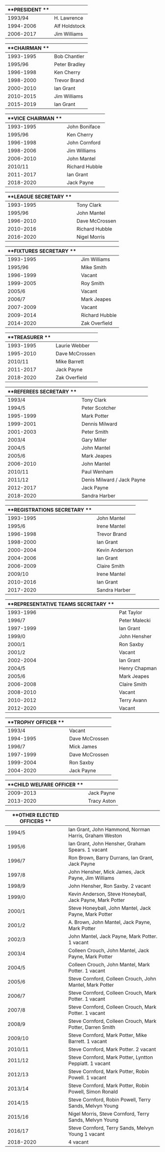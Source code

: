| **PRESIDENT **                  ||
|---------------------------------|--|
| 1993/94                         | H\. Lawrence                                               |
| 1994\-2006                      | Alf Holdstock                                              |
| 2006\-2017                      | Jim Williams                                               |


| **CHAIRMAN **                  ||
|---------------------------------|--|
| 1993\-1995                      | Bob Chantler                                               |
| 1995/96                         | Peter Bradley                                              |
| 1996\-1998                      | Ken Cherry                                                 |
| 1998\-2000                      | Trevor Brand                                               |
| 2000\-2010                      | Ian Grant                                                  |
| 2010\-2015                      | Jim Williams                                               |
| 2015\-2019                      | Ian Grant                                                  |


| **VICE CHAIRMAN **                  ||
|---------------------------------|--|
| 1993\-1995                      | John Boniface                                              |
| 1995/96                         | Ken Cherry                                                 |
| 1996\-1998                      | John Cornford                                              |
| 1998\-2006                      | Jim Williams                                               |
| 2006\-2010                      | John Mantel                                                |
| 2010/11                         | Richard Hubble                                             |
| 2011\-2017                      | Ian Grant                                                  |
| 2018\-2020                      | Jack Payne                                                 |


| **LEAGUE SECRETARY **                  ||
|---------------------------------|--|
| 1993\-1995                      | Tony Clark                                                 |
| 1995/96                         | John Mantel                                                |
| 1996\-2010                      | Dave McCrossen                                             |
| 2010\-2016                      | Richard Hubble                                             |
| 2016\-2020                      | Nigel Morris                                               |


| **FIXTURES SECRETARY **                  ||
|---------------------------------|--|
| 1993\-1995                      | Jim Williams                                               |
| 1995/96                         | Mike Smith                                                 |
| 1996\-1999                      | Vacant                                                     |
| 1999\-2005                      | Roy Smith                                                  |
| 2005/6                          | Vacant                                                     |
| 2006/7                          | Mark Jeapes                                                |
| 2007\-2009                      | Vacant                                                     |
| 2009\-2014                      | Richard Hubble                                             |
| 2014\-2020                      | Zak Overfield                                              |


| **TREASURER **                  ||
|---------------------------------|--|
| 1993\-1995                      | Laurie Webber                                              |
| 1995\-2010                      | Dave McCrossen                                             |
| 2010/11                         | Mike Barrett                                               |
| 2011\-2017                      | Jack Payne                                                 |
| 2018\-2020                      | Zak Overfield                                              |


| **REFEREES SECRETARY **                  ||
|---------------------------------|--|
| 1993/4                          | Tony Clark                                                 |
| 1994/5                          | Peter Scotcher                                             |
| 1995\-1999                      | Mark Potter                                                |
| 1999\-2001                      | Dennis Milward                                             |
| 2001\-2003                      | Peter Smith                                                |
| 2003/4                          | Gary Miller                                                |
| 2004/5                          | John Mantel                                                |
| 2005/6                          | Mark Jeapes                                                |
| 2006\-2010                      | John Mantel                                                |
| 2010/11                         | Paul Wenham                                                |
| 2011/12                         | Denis Milward / Jack Payne                                 |
| 2012\-2017                      | Jack Payne                                                 |
| 2018\-2020                      | Sandra Harber                                              |


| **REGISTRATIONS SECRETARY **                  ||
|---------------------------------|--|
| 1993\-1995                      | John Mantel                                                |
| 1995/6                          | Irene Mantel                                               |
| 1996\-1998                      | Trevor Brand                                               |
| 1998\-2000                      | Ian Grant                                                  |
| 2000\-2004                      | Kevin Anderson                                             |
| 2004\-2006                      | Ian Grant                                                  |
| 2006\-2009                      | Claire Smith                                               |
| 2009/10                         | Irene Mantel                                               |
| 2010\-2016                      | Ian Grant                                                  |
| 2017\-2020                      | Sandra Harber                                              |


| **REPRESENTATIVE TEAMS SECRETARY **                  ||
|---------------------------------|--|
| 1993\-1996                      | Pat Taylor                                                 |
| 1996/7                          | Peter Malecki                                              |
| 1997\-1999                      | Ian Grant                                                  |
| 1999/0                          | John Hensher                                               |
| 2000/1                          | Ron Saxby                                                  |
| 2001/2                          | Vacant                                                     |
| 2002\-2004                      | Ian Grant                                                  |
| 2004/5                          | Henry Chapman                                              |
| 2005/6                          | Mark Jeapes                                                |
| 2006\-2008                      | Claire Smith                                               |
| 2008\-2010                      | Vacant                                                     |
| 2010\-2012                      | Terry Avann                                                |
| 2012\-2020                      | Vacant                                                     |


| **TROPHY OFFICER **                  ||
|---------------------------------|--|
| 1993/4                          | Vacant                                                     |
| 1994\-1995                      | Dave McCrossen                                             |
| 1996/7                          | Mick James                                                 |
| 1997\-1999                      | Dave McCrossen                                             |
| 1999\-2004                      | Ron Saxby                                                  |
| 2004\-2020                      | Jack Payne                                                 |


| **CHILD WELFARE OFFICER **                  ||
|---------------------------------|--|
| 2009\-2013                      | Jack Payne                                                 |
| 2013\-2020                      | Tracy Aston                                                |


| **OTHER ELECTED OFFICERS  **                  ||
|---------------------------------|--|
| 1994/5                          | Ian Grant, John Hammond, Norman Harris, Graham Weston      |
| 1995/6                          | Ian Grant, John Hensher, Graham Spears\. 1 vacant          |
| 1996/7                          | Ron Brown, Barry Durrans, Ian Grant, Jack Payne            |
| 1997/8                          | John Hensher, Mick James, Jack Payne, Jim Williams         |
| 1998/9                          | John Hensher, Ron Saxby\. 2 vacant                         |
| 1999/0                          | Kevin Anderson, Steve Honeyball, Jack Payne, Mark Potter   |
| 2000/1                          | Steve Honeyball, John Mantel, Jack Payne, Mark Potter      |
| 2001/2                          | A\. Brown, John Mantel, Jack Payne, Mark Potter            |
| 2002/3                          | John Mantel, Jack Payne, Mark Potter\. 1 vacant            |
| 2003/4                          | Colleen Crouch, John Mantel, Jack Payne, Mark Potter       |
| 2004/5                          | Colleen Crouch, John Mantel, Mark Potter\. 1 vacant        |
| 2005/6                          | Steve Cornford, Colleen Crouch, John Mantel, Mark Potter   |
| 2006/7                          | Steve Cornford, Colleen  Crouch, Mark Potter\. 1 vacant    |
| 2007/8                          | Steve Cornford, Colleen Crouch, Mark Potter\. 1 vacant     |
| 2008/9                          | Steve Cornford, Colleen Crouch, Mark Potter, Darren Smith  |
| 2009/10                         | Steve Cornford, Mark Potter, Mike Barrett\. 1 vacant       |
| 2010/11                         | Steve Cornford, Mark Potter\. 2 vacant                     |
| 2011/12                         | Steve Cornford, Mark Potter, Lyntton Peppiatt\. 1 vacant   |
| 2012/13                         | Steve Cornford, Mark Potter, Robin Powell\. 1 vacant       |
| 2013/14                         | Steve Cornford, Mark Potter, Robin Powell, Simon Ronald    |
| 2014/15                         | Steve Cornford, Robin Powell, Terry Sands, Melvyn Young    |
| 2015/16                         | Nigel Morris, Steve Cornford, Terry Sands, Melvyn Young    |
| 2016/17                         | Steve Cornford, Terry Sands, Melvyn Young 1 vacant         |
| 2018\-2020                      | 4 vacant                                                   |
